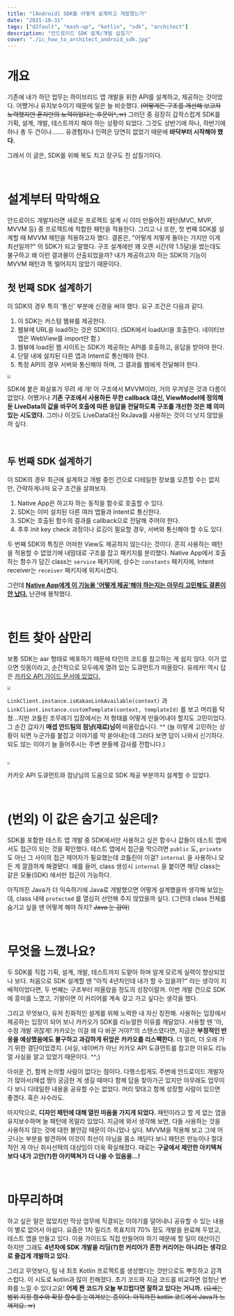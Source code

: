 ```yaml
---
title: "[Android] SDK를 어떻게 설계하고 개발했는가"
date: "2021-10-31"
tags: ["d2fault", "mash-up", "kotlin", "sdk", "architect"]
description: "안드로이드 SDK 설계/개발 삽질기"
cover: "./ic_how_to_architect_android_sdk.jpg"
---
```


# 개요

기존에 내가 하던 업무는 하이브리드 앱 개발을 위한 API를 설계하고, 제공하는 것이었다. 어쨌거나 유지보수이기 때문에 일은 늘 비슷했다. ~~(어떻게든 구조를 개선해 보고자 노력했지만 혼자만의 노력이었다는 후문이^_ㅠ)~~ 그러던 중 굉장히 갑작스럽게 SDK를 기획, 설계, 개발, 테스트까지 해야 하는 상황이 되었다. 그것도 상반기에 하나, 하반기에 하나 총 두 건이나....... 유경험자나 인력은 당연히 없었기 때문에 **바닥부터 시작해야 했다.**

그래서 이 글은, SDK를 위해 북도 치고 장구도 친 삽질기이다.

<br>

# 설계부터 막막해요

안드로이드 개발자라면 새로운 프로젝트 설계 시 이미 만들어진 패턴(MVC, MVP, MVVM 등) 중 프로젝트에 적합한 패턴을 적용한다. 그리고 나 또한, 첫 번째 SDK를 설계할 때 MVVM 패턴을 적용하고자 했다. 결론은, "어떻게 저떻게 돌아는 가지만 이게 최선일까?" 의 SDK가 되고 말했다. 구조 설계에만 꽤 오랜 시간(약 1.5달)을 썼는데도 불구하고 왜 이런 결과물이 산출되었을까? 내가 제공하고자 하는 SDK의 기능이 MVVM 패턴과 똑 떨어지지 않았기 때문이다.

## 첫 번째 SDK 설계하기

이 SDK의 경우 특히 '통신' 부분에 신경을 써야 했다. 요구 조건은 다음과 같다.

1. 이 SDK는 커스텀 웹뷰를 제공한다.
2. 웹뷰에 URL을 load하는 것은 SDK이다. (SDK에서 loadUrl을 호출한다. 네이티브 앱은 WebView를 import만 함.)
3. 웹뷰에 load된 웹 사이트는 SDK가 제공하는 API를 호출하고, 응답을 받아야 한다.
4. 단말 내에 설치된 다른 앱과 Intent로 통신해야 한다.
5. 특정 API의 경우 서버와 통신해야 하며, 그 결과를 웹에게 전달해야 한다.

<img src="./images/20211031-how_to_architect_android_sdk/1.png" style="zoom:50%;" />

SDK에 붙은 화살표가 무려 세 개! 이 구조에서 MVVM이라, 거의 우겨넣은 것과 다름이 없었다. 어쨌거나 **기존 구조에서 사용하든 무한 callback 대신, ViewModel에 정의해 둔 LiveData의 값을 바꾸어 호출에 따른 응답을 전달하도록 구조를 개선한 것은 꽤 의미있는 시도였다.** 그러나 이것도 LiveData대신 RxJava를 사용하는 것이 더 낫지 않았을까 싶다.

<br>

## 두 번째 SDK 설계하기

이 SDK의 경우 최근에 설계하고 개발 중인 건으로 디테일한 정보를 오픈할 수는 없지만, 간략하게나마 요구 조건을 살펴보자.

1. Native App은 하고자 하는 동작을 함수로 호출할 수 있다.
2. SDK는 이미 설치된 다른 여러 앱들과 Intent로 통신한다.
3. SDK는 호출된 함수의 결과를 callback으로 전달해 주어야 한다.
4. 추후 init key check 과정이나 로깅이 필요할 경우, 서버와 통신해야 할 수도 있다.

두 번째 SDK의 특징은 어떠한 View도 제공하지 않는다는 것이다. 흔히 사용하는 패턴을 적용할 수 없었기에 내맘대로 구조를 잡고 패키지를 분리했다. Native App에서 호출하는 함수가 담긴 class는 `service` 패키지에, 상수는 `constants` 패키지에, Intent receiver는 `receiver` 패키지에 위치시켰다.

그런데 **<u>Native App에게 이 기능을 '어떻게 제공'해야 하는지는 아무리 고민해도 결론이 안 났다.</u>** 난관에 봉착했다.

<br>

# 힌트 찾아 삼만리

보통 SDK는 aar 형태로 배포하기 때문에 타인의 코드를 참고하는 게 쉽지 않다. 이가 없으면 잇몸이라고, 순간적으로 모두에게 열려 있는 도큐먼트가 떠올랐다. 유레카! 역시 답은 [카카오 API 가이드 문서에 있었다.](https://developers.kakao.com/docs/latest/ko/getting-started/sdk-android) 

<img src="./images/20211031-how_to_architect_android_sdk/2.png" style="zoom:50%;" />

<br>

`LinkClient.instance.isKakaoLinkAvailable(context)` 과 `LinkClient.instance.customTemplate(context, templateId)` 를 보고 머리를 탁 쳤...지만 코틀린 조무래기 입장에서는 저 형태를 어떻게 만들어내야 할지도 고민이었다. 그 순간 갑자기 **매셥 안드팀의 점냥(재료)님이** 떠올랐습니다. ^^ (늘 이렇게 고민하는 상황이 되면 누군가를 붙잡고 이야기를 막 쏟아내는데 그러다 보면 답이 나와서 신기하다. 되도 않는 이야기 늘 들어주시는 주변 분들께 감사를 전합니다.)

<br>

<img src="./images/20211031-how_to_architect_android_sdk/3.png" style="zoom:40%;" />

<br>

카카오 API 도큐먼트와 점냥님의 도움으로 SDK 제공 부분까지 설계할 수 있었다.

<br>

# (번외) 이 값은 숨기고 싶은데?

SDK를 포함한 테스트 앱 개발 중 SDK에서만 사용하고 싶은 함수나 값들이 테스트 앱에서도 접근이 되는 것을 확인했다. 테스트 앱에서 접근을 막으려면  `public` 도, `private` 도 아닌 그 사이의 접근 제어자가 필요했는데 코틀린이 이걸? `internal` 을 사용하니 모든 게 깔끔하게 해결됐다. 예를 들어, class 생성시  `internal` 을 붙이면 해당 class는 같은 모듈(SDK) 에서만 접근이 가능하다.

아직까진 Java가 더 익숙하기에 Java로 개발했으면 어떻게 설계했을까 생각해 보았는데, class 내에 `protected` 를 열심히 선언해 주지 않았을까 싶다. (그런데 class 전체를 숨기고 싶을 땐 어떻게 해야 하지? ~~Java 눈 감아~~)

<br>

# 무엇을 느꼈나요?

두 SDK를 직접 기획, 설계, 개발, 테스트까지 도맡아 하며 알게 모르게 실력이 향상되었나 보다. 처음으로 SDK 설계할 땐 "아직 4년차인데 내가 할 수 있을까?" 라는 생각이 지배적이었다면, 두 번째는 구조부터 떠올랐을 정도의 성장이랄까. 이번 개발 건으로 SDK에 흥미를 느꼈고, 기왕이면 이 커리어를 계속 갖고 가고 싶다는 생각을 했다.

그리고 무엇보다, 유저 친화적인 설계를 위해 노력한 내 자신 칭찬해. 사용하는 입장에서 제공하는 입장이 되어 보니 카카오가 SDK를 리뉴얼한 이유를 깨달았다. 사용할 땐 '아, 수정 개발 귀찮게! 카카오는 이걸 왜 다 바꾼 거야?'의 스탠스였다면, 지금은 **부정적인 반응을 예상했음에도 불구하고 과감하게 뒤엎은 카카오를 리스펙한다.** 더 멀리, 더 오래 가기 위한 결단이었겠지. (사실, 네이버가 아닌 카카오 API 도큐먼트를 참고한 이유도 리뉴얼 사실을 알고 있었기 때문이다. ^^;)

아쉬운 건, 함께 논의할 사람이 없다는 점이다. 다행스럽게도 주변에 안드로이드 개발자가 많아서(매셥 짱!) 궁금한 게 생길 때마다 함께 답을 찾아가곤 있지만 아무래도 업무이다 보니 디테일한 내용을 공유할 수는 없었다. 머리 맞대고 함께 성장할 사람이 있으면 좋겠다. 혹은 사수라도.

마지막으로, **디자인 패턴에 대해 열린 마음을 가지게 되었다.** 패턴이라고 할 게 없는 앱을 유지보수하며 늘 패턴에 목말라 있었다. 지금에 와서 생각해 보면, 다들 사용하는 것을 사용하지 않는 것에 대한 불안감 때문이 아니었나 싶다. MVVM을 적용해 보고 그에 어긋나는 부분을 발견하며 이것이 최선이 아님을 몸소 깨닫다 보니 패턴은 만능이나 절대적인 게 아닌 취사선택의 대상임이 더욱 확실해졌다. 때로는 **구글에서 제안한 아키텍쳐보다 내가 고안(?)한 아키텍쳐가 더 나을 수 있음을...!**

<br>

# 마무리하며

하고 싶은 말은 많았지만 막상 업무에 직결되는 이야기를 덜어내니 공유할 수 있는 내용이 별로 없어서 아쉽다. 요즘은 1차 릴리즈 목표치의 70% 정도 개발을 완료해 두었고, 테스트 앱을 만들고 있다. 이용 가이드도 직접 만들어야 하기 때문에 할 일이 태산이긴 하지만 그래도 **4년차에 SDK 개발을 리딩(?)한 커리어가 흔한 커리어는 아니라는 생각으로 즐겁게 개발하고 있다.**

그리고 무엇보다, 팀 내 최초 Kotlin 프로젝트를 생성했다는 것만으로도 뿌듯하고 감격스럽다. 이 시도로 kotlin과 많이 친해졌다. 초기 코드와 지금 코드를 비교하면 엄청난 변화를 느낄 수 있다고요! **어제 짠 코드가 오늘 부끄럽다면 잘하고 있다는 거니까.** ~~(요새는 범위 지정 함수와 확장 함수를 눈여겨보는 중이다. 아직까진 kotlin 코드에서 Java가 느껴져요. ㅠ)~~

<br>